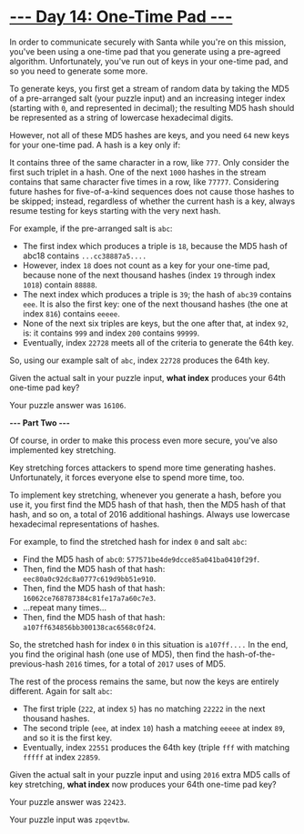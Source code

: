 # [--- Day 14: One-Time Pad ---](http://adventofcode.com/2016/day/14)

In order to communicate securely with Santa while you're on this mission, you've been using a one-time pad that you generate using a pre-agreed algorithm. Unfortunately, you've run out of keys in your one-time pad, and so you need to generate some more.

To generate keys, you first get a stream of random data by taking the MD5 of a pre-arranged salt (your puzzle input) and an increasing integer index (starting with ``0``, and represented in decimal); the resulting MD5 hash should be represented as a string of lowercase hexadecimal digits.

However, not all of these MD5 hashes are keys, and you need ``64`` new keys for your one-time pad. A hash is a key only if:

It contains three of the same character in a row, like ``777``. Only consider the first such triplet in a hash.
One of the next ``1000`` hashes in the stream contains that same character five times in a row, like ``77777``.
Considering future hashes for five-of-a-kind sequences does not cause those hashes to be skipped; instead, regardless of whether the current hash is a key, always resume testing for keys starting with the very next hash.

For example, if the pre-arranged salt is ``abc``:

- The first index which produces a triple is ``18``, because the MD5 hash of abc18 contains ``...cc38887a5....``   
- However, index ``18`` does not count as a key for your one-time pad, because none of the next thousand hashes (index ``19`` through index ``1018``) contain ``88888``.
- The next index which produces a triple is ``39``; the hash of ``abc39`` contains ``eee``. It is also the first key: one of the next thousand hashes (the one at index ``816``) contains ``eeeee``.
- None of the next six triples are keys, but the one after that, at index ``92``, is: it contains ``999`` and index ``200`` contains ``99999``.
- Eventually, index ``22728`` meets all of the criteria to generate the 64th key.  

So, using our example salt of ``abc``, index ``22728`` produces the 64th key.

Given the actual salt in your puzzle input, **what index** produces your 64th one-time pad key?

Your puzzle answer was ``16106``.

**--- Part Two ---**

Of course, in order to make this process even more secure, you've also implemented key stretching.

Key stretching forces attackers to spend more time generating hashes. Unfortunately, it forces everyone else to spend more time, too.

To implement key stretching, whenever you generate a hash, before you use it, you first find the MD5 hash of that hash, then the MD5 hash of that hash, and so on, a total of 2016 additional hashings. Always use lowercase hexadecimal representations of hashes.

For example, to find the stretched hash for index ``0`` and salt ``abc``:

- Find the MD5 hash of ``abc0``: ``577571be4de9dcce85a041ba0410f29f``.
- Then, find the MD5 hash of that hash: ``eec80a0c92dc8a0777c619d9bb51e910``.
- Then, find the MD5 hash of that hash: ``16062ce768787384c81fe17a7a60c7e3``.
- ...repeat many times...
- Then, find the MD5 hash of that hash: ``a107ff634856bb300138cac6568c0f24``.  

So, the stretched hash for index ``0`` in this situation is ``a107ff....`` In the end, you find the original hash (one use of MD5), then find the hash-of-the-previous-hash ``2016`` times, for a total of ``2017`` uses of MD5.

The rest of the process remains the same, but now the keys are entirely different. Again for salt ``abc``:

- The first triple (``222``, at index ``5``) has no matching ``22222`` in the next thousand hashes.
- The second triple (``eee``, at index ``10``) hash a matching ``eeeee`` at index ``89``, and so it is the first key.
- Eventually, index ``22551`` produces the 64th key (triple ``fff`` with matching ``fffff`` at index ``22859``.

Given the actual salt in your puzzle input and using ``2016`` extra MD5 calls of key stretching, **what index** now produces your 64th one-time pad key?

Your puzzle answer was ``22423``.

Your puzzle input was ``zpqevtbw``.
